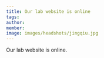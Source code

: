 ```yaml
---
title: Our lab website is online
tags:
author: 
member: 
image: images/headshots/jingqiu.jpg
---
```


Our lab website is online.
